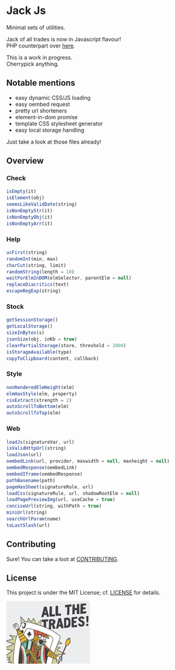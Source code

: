 # Jack Js

Minimal sets of utilities.

Jack of all trades is now in Javascript flavour!  
PHP counterpart over [here](https://github.com/I-is-as-I-does/Jack).

This is a work in progress.  
Cherrypick anything.

## Notable mentions 

- easy dynamic CSS/JS loading
- easy oembed request
- pretty url shorteners
- element-in-dom promise
- template CSS stylesheet generator
- easy local storage handling

Just take a look at those files already!

## Overview

### Check

```js
isEmpty(it)
isElement(obj)
seemsLikeValidDate(string)
isNonEmptyStr(it)
isNonEmptyObj(it)
isNonEmptyArr(it)
```

### Help

```js
ucFirst(string)
randomInt(min, max)
charCut(string, limit)
randomString(length = 10)
waitForElmInDOM(elmSelector, parentElm = null)
replaceDiacritics(text)
escapeRegExp(string)
```

### Stock

```js
getSessionStorage()
getLocalStorage()
sizeInBytes(s)
jsonSize(obj, inKb = true)
clearPartialStorage(store, threshold = 2000)
isStorageAvailable(type)
copyToClipboard(content, callback)
```

### Style

```js
nonRenderedElmHeight(elm)
elmHasStyle(elm, property)
cssExtract(strength = 2)
autoScrollToBottom(elm)
autoScrollToTop(elm)
```

### Web

```js
loadJs(signatureVar, url)
isValidHttpUrl(string)
loadJson(url)
oembedLink(url, provider, maxwidth = null, maxheight = null)
oembedResponse(oembedLink)
oembedIframe(oembedResponse)
pathBasename(path)
pageHasSheet(signatureRule, url)
loadCss(signatureRule, url, shadowRootElm = null)
loadPagePreviewImg(url, useCache = true)
conciseUrl(string, withPath = true)
miniUrl(string)
searchUrlParam(name)
toLastSlash(url)
```


## Contributing

Sure! You can take a loot at [CONTRIBUTING](CONTRIBUTING.md).

## License

This project is under the MIT License; cf. [LICENSE](LICENSE) for details.

![All The Trades!](https://github.com/I-is-as-I-does/Jack/raw/main/Jack-of-all-Trades-Lynn-Fisher_Hyperbole-and-a-half.jpg)
